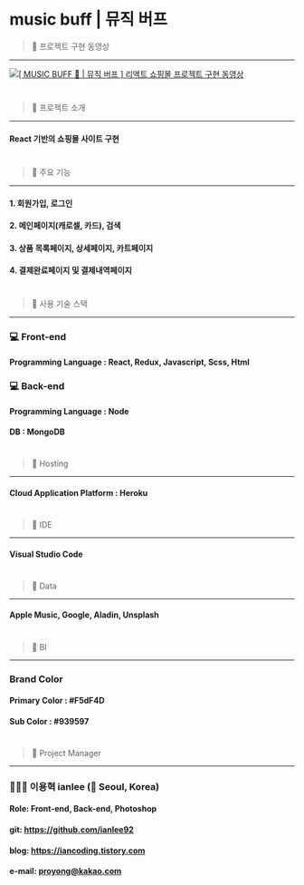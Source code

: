 # music buff | 뮤직 버프   
   
> 🎵 프로젝트 구현 동영상
------------
[![[ MUSIC BUFF 🎵 | 뮤직 버프 ] 리액트 쇼핑몰 프로젝트 구현 동영상](http://img.youtube.com/vi/QhO1PFKYQO0/0.jpg)](https://youtu.be/QhO1PFKYQO0?t=0s)
#
> 🎵 프로젝트 소개
------------
#### React 기반의 쇼핑몰 사이트 구현   
#
> 🎵 주요 기능
------------
#### 1. 회원가입, 로그인
#### 2. 메인페이지(캐로셀, 카드), 검색
#### 3. 상품 목록페이지, 상세페이지, 카트페이지
#### 4. 결제완료페이지 및 결제내역페이지
#
> 🎵 사용 기술 스택
------------
### 💻 Front-end
#### Programming Language : React, Redux, Javascript, Scss, Html   
### 💻 Back-end
#### Programming Language : Node
#### DB : MongoDB   
#
> 🎵 Hosting
------------
#### Cloud Application Platform : Heroku   
#
> 🎵 IDE
------------
#### Visual Studio Code   
#
> 🎵 Data
------------
#### Apple Music, Google, Aladin, Unsplash   
#
> 🎵 BI
------------
### Brand Color
#### Primary Color : #F5dF4D
#### Sub Color : #939597   
#
> 🎵 Project Manager
------------
### 🧑🏻‍💻 이용혁 ianlee (📍 Seoul, Korea)
#### Role: Front-end, Back-end, Photoshop
#### git: https://github.com/ianlee92
#### blog: https://iancoding.tistory.com
#### e-mail: proyong@kakao.com   
